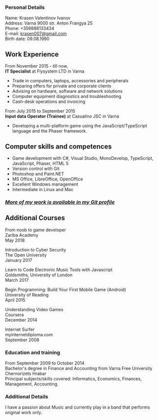 ### Personal Details	
 
Name: Krasen Valentinov Ivanov  
Address: Varna 9000 str. Anton Frangya 25  
Phone:	+359888133434  
E-mail:	krasen007@gmail.com  
Birth date:	09.08.1990  

## Work Experience

From November 2015 - till now,  
**IT Specialist** at Flysystem LTD in Varna  
- Trade in computers, laptops, accessories and peripherals
- Preparing offers for private and corporate clients
- Advising on hardware, software and network solutions
- Computer equipment diagnostics and troubleshooting
- Cash-desk operations and invoicing

From July 2015 to September 2015  
**Input data Operator (Trainee)** at Casualino JSC in Varna  
- Developing a multi-platform game using the JavaScript/TypeScript language and the Phaser framework.

## Computer skills and competences	

- Game development with C#, Visual Studio, MonoDevelop, TypeScript, JavaScript, Phaser, HTML 5
- Version control with Git
- Photoshop and Paint.NET
- MS Office, LibreOffice, OpenOffice
- Excellent Windows management
- Intermediate in Linux and Mac

### **_[More of my work is available in my Git profile](https://github.com/Krasen007)_**

## Additional Courses	

From noob to game developer  
Zariba Academy  
May 2018  

Introduction to Cyber Security  
The Open University  
January 2017  

Learn to Code Electronic Music Tools with Javascript  
Goldsmiths, University of London  
March 2017  

Begin Programming: Build Your First Mobile Game (Android)  
University of Reading  
April 2015  

Understanding Video Games  
Coursera  
December 2014  

Internet Surfer  
myinternetdiploma.com  
September 2008  

### Education and training	 

From September 2009 to October 2014  
Bachelor's degree in Finance and Accounting from Varna Free University Chernorizets Hrabar  
Principal subjects/skills covered:	Informatics, Economics, Finances, Management, Accounting.

### Additional Details

I have a passion about Music and currently play in a band that performs original work only.

